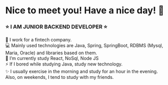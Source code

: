 # Nice to meet you! Have a nice day! 👋
###  ⭐ I AM JUNIOR BACKEND DEVELOPER  ⭐
<!--
**pjm6401/pjm6401** is a ✨ _special_ ✨ repository because its `README.md` (this file) appears on your GitHub profile.

Here are some ideas to get you started:

- 🔭 I’m currently working on ...
- 🌱 I’m currently learning ...
- 👯 I’m looking to collaborate on ...
- 🤔 I’m looking for help with ...
- 💬 Ask me about ...
- 📫 How to reach me: ...
- 😄 Pronouns: ...
- ⚡ Fun fact: ...
-->
🔭 I work for a fintech company.   
💻 Mainly used technologies are Java, Spring, SpringBoot, RDBMS (Mysql, Maria, Oracle) and libraries based on them.   
🌱 I’m currently study React, NoSql, Node JS   
⚡ If I bored while studying Java, study new technology.   
✨ I usually exercise in the morning and study for an hour in the evening. Also, on weekends, I tend to study with my friends.

